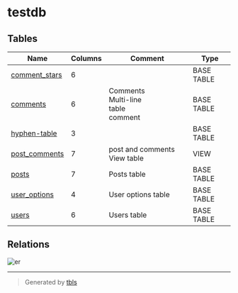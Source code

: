 # testdb

## Tables

| Name | Columns | Comment | Type |
| ---- | ------- | ------- | ---- |
| [comment_stars](comment_stars.md) | 6 |  | BASE TABLE |
| [comments](comments.md) | 6 | Comments<br>Multi-line<br>table<br>comment | BASE TABLE |
| [hyphen-table](hyphen-table.md) | 3 |  | BASE TABLE |
| [post_comments](post_comments.md) | 7 | post and comments View table | VIEW |
| [posts](posts.md) | 7 | Posts table | BASE TABLE |
| [user_options](user_options.md) | 4 | User options table | BASE TABLE |
| [users](users.md) | 6 | Users table | BASE TABLE |

## Relations

![er](schema.png)

---

> Generated by [tbls](https://github.com/Melsoft-Games/tbls)
